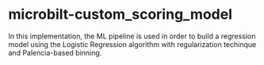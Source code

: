 # microbilt-custom_scoring_model
In this implementation, the ML pipeline is used in order to build a regression model using the Logistic Regression algorithm with regularization techinque and Palencia-based binning.

